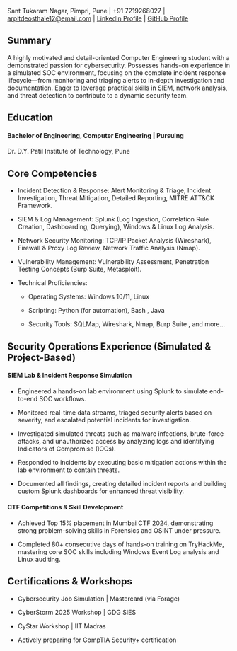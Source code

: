 Sant Tukaram Nagar, Pimpri, Pune | +91 7219268027 | arpitdeosthale12@email.com | [LinkedIn Profile](https://www.linkedin.com/in/arpit-deosthale/) | [GitHub Profile](https://github.com/Arpit483)

## Summary

A highly motivated and detail-oriented Computer Engineering student with a demonstrated passion for cybersecurity. Possesses hands-on experience in a simulated SOC environment, focusing on the complete incident response lifecycle—from monitoring and triaging alerts to in-depth investigation and documentation. Eager to leverage practical skills in SIEM, network analysis, and threat detection to contribute to a dynamic security team.

## Education

#### Bachelor of Engineering, Computer Engineering | Pursuing

Dr. D.Y. Patil Institute of Technology, Pune

## Core Competencies

- Incident Detection & Response: Alert Monitoring & Triage, Incident Investigation, Threat Mitigation, Detailed Reporting, MITRE ATT&CK Framework.
    
- SIEM & Log Management: Splunk (Log Ingestion, Correlation Rule Creation, Dashboarding, Querying), Windows & Linux Log Analysis.
    
- Network Security Monitoring: TCP/IP Packet Analysis (Wireshark), Firewall & Proxy Log Review, Network Traffic Analysis (Nmap).
    
- Vulnerability Management: Vulnerability Assessment, Penetration Testing Concepts (Burp Suite, Metasploit).
    
- Technical Proficiencies:
	
	- Operating Systems: Windows 10/11, Linux
    
	- Scripting: Python (for automation), Bash , Java
    
	- Security Tools: SQLMap, Wireshark, Nmap, Burp Suite , and more...
    

## Security Operations Experience (Simulated & Project-Based)

#### SIEM Lab & Incident Response Simulation

- Engineered a hands-on lab environment using Splunk to simulate end-to-end SOC workflows.
    
- Monitored real-time data streams, triaged security alerts based on severity, and escalated potential incidents for investigation.
    
- Investigated simulated threats such as malware infections, brute-force attacks, and unauthorized access by analyzing logs and identifying Indicators of Compromise (IOCs).
    
- Responded to incidents by executing basic mitigation actions within the lab environment to contain threats.
    
- Documented all findings, creating detailed incident reports and building custom Splunk dashboards for enhanced threat visibility.
    

#### CTF Competitions & Skill Development

- Achieved Top 15% placement in Mumbai CTF 2024, demonstrating strong problem-solving skills in Forensics and OSINT under pressure.
    
- Completed 80+ consecutive days of hands-on training on TryHackMe, mastering core SOC skills including Windows Event Log analysis and Linux auditing.
    

## Certifications & Workshops

- Cybersecurity Job Simulation | Mastercard (via Forage)
    
- CyberStorm 2025 Workshop | GDG SIES
    
- CyStar Workshop | IIT Madras
    
- Actively preparing for CompTIA Security+ certification